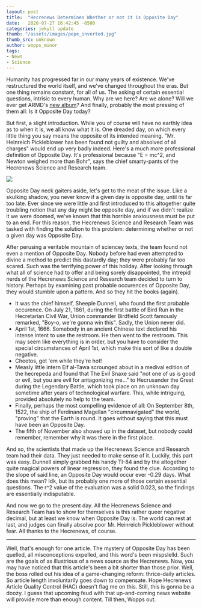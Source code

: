 ```yaml
---
layout: post
title:  "Hecrenews Determines Whether or not it is Opposite Day"
date:   2020-07-27 16:42:45 -0500
categories: jekyll update
thumb: "/assets/images/pepe_inverted.jpg"
thumb_src: unknown
author: wopps_minor
tags:
- News
- Science
---
```


Humanity has progressed far in our many years of existence. We've restructured the world itself, and we've changed throughout the eras. But one thing remains constant, for all of us. The asking of certain essential questions, intrisic to every human. Why are we here? Are we alone? Will we ever get ARMD's [new album](https://hecrenews.github.io/jekyll/update/2020/06/03/music-group-recieves-backlash-on-song-delay.html)? And finally, probably the most pressing of them all: Is it Opposite Day today?

But first, a slight introduction. While you of course will have no earthly idea as to when it is, we all know what it is. One dreaded day, on which every little thing you say means the opposite of its intended meaning. "Mr. Heinreich Pickleblower has been found not guilty and absolved of all charges" would end up very badly indeed. Here's a much more professional definition of Opposite Day. It's professional because "E = mc^2, and Newton weighed more than Bohr", says the chief smarty-pants of the Hecrenews Science and Research team.

![](https://hecrenews.github.io/assets/images/urban_dictionary_opposite_day.JPG)

Opposite Day neck gaiters aside, let's get to the meat of the issue. Like a skulking shadow, you never know if a given day is opposite day, until its far too late. Ever since we were little and first introduced to this altogether quite troubling notion that any day might be opposite day, and if we didn't realize it we were doomed, we've known that this horrible anxiousness must be put to an end. For this reason, the Hecrenews Science and Research Team was tasked with finding the solution to this problem: determining whether or not a given day was Opposite Day.

After perusing a veritable mountain of sciencey texts, the team found not even a mention of Opposite Day. Nobody before had even attempted to divine a method to predict this dastardly day; they were probably far too scared. Such was the terrifying power of this holiday. After looking through what all of science had to offer and being sorely disappointed, the intrepid nerds of the Hecrenews Science and Research team decided to turn to history. Perhaps by examining past probable occurences of Opposite Day, they would stumble upon a pattern. And so they hit the books (again).

 - It was the chief himself, Sheeple Dunnell, who found the first probable occurence. On July 21, 1861, during the first battle of Bird Run in the Hecretarian Civil War, Union commander Birdfield Scott famously remarked, "Boy-o, we're gonna win this". Sadly, the Union never did.
 - April 1st, 1666. Somebody in an ancient Chinese text declared his intense intent to use the restroom. He then went to the restroom. This may seem like everything is in order, but you have to consider the special circumstances of April 1st, which make this sort of like a double negative.
  - Cheetos, get 'em while they're hot!
  - Measly little intern Eif al-Tawa scrounged about in a medival edition of the hecrepeda and found that The Evil Snaxe said "not one of us is good or evil, but you are evil for antagonizing me…" to Hecrusander the Great during the Legendary Battle, which took place on an unknown day sometime after years of technological warfare. This, while intriguing, provided absolutely no help to the team.
  - Finally, perhaps the most compelling evidence of all: On September 8th, 1522, the ship of Ferdinand Magellan "circumnavigated" the world, "proving" that the Earth is round. It goes without saying that this must have been an Opposite Day.
  - The fifth of November also showed up in the dataset, but nobody could remember, remember why it was there in the first place.

And so, the scientists that made up the Hecrenews Science and Research team had their data. They just needed to make sense of it. Luckily, this part was easy. Dunnell simply grabbed his handy TI-84 and by the altogether quite magical powers of linear regression, they found the clue. According to the slope of said line, an Opposite Day would occur ever -0.29 days. What does this mean? Idk, but its probably one more of those certain essential questions. The r^2 value of the evaluation was a solid 0.023, so the findings are essentially indisputable.

And now we go to the present day. All the Hecrenews Science and Research Team has to show for themselves is this rather queer negative decimal, but at least we know when Opposite Day is. The world can rest at last, and judges can finally absolve poor Mr. Heinreich Pickleblower without fear. All thanks to the Hecrenews, of course.

---

Well, that's enough for one article. The mystery of Opposite Day has been quelled, all misconceptions expelled, and this word's been mispslelld. Such are the goals of as illustrious of a news source as the Hecrenews. Now, you may have noticed that this article's been a bit shorter than those prior. Well, the boss rolled out his idea of a game-changing reform: thrice-daily articles. So article length involuntarily goes down to compensate. Hope Hecrenews Article Quality Control (HAC) doesn't flag me on this. Still, this is gonna be a doozy. I guess that upcoming feud with that up-and-coming news website will provide more than enough content. Till then, Wopps out.
